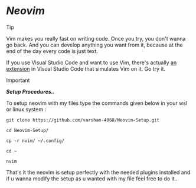 # *Neovim*

> [!Tip]
>
> Vim makes you really fast on writing code. Once you try, you don't wanna go back. And you can develop anything you want from it, because at the end of the day every code is just text.
>
> If you use Visual Studio Code and want to use Vim, there's actually [an extension](https://marketplace.visualstudio.com/items?itemName=vscodevim.vim) in Visual Studio Code that simulates Vim on it. Go try it.

> [!Important]
> <b> *Setup Procedures..* </b>

To setup neovim with my files type the commands given below in your wsl or linux system : 


    git clone https://github.com/varshan-4068/Neovim-Setup.git 

    cd Neovim-Setup/ 

    cp -r nvim/ ~/.config/
    
    cd ~ 
    
    nvim 

That's it the neovim is setup perfectly with the needed plugins installed and if u wanna modify the setup as u wanted with my file feel free to do it..
